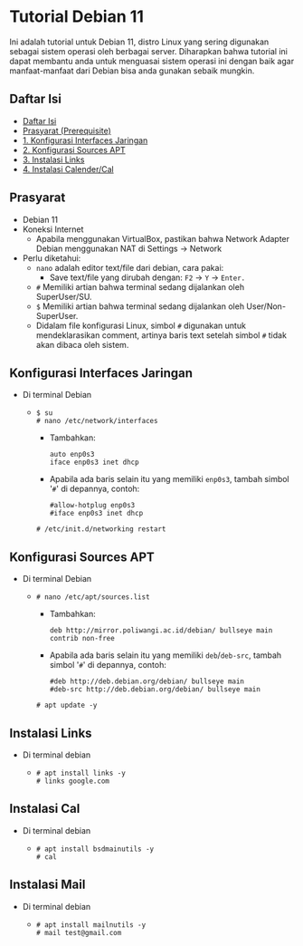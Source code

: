 # Tutorial Debian 11
Ini adalah tutorial untuk Debian 11, distro Linux yang sering digunakan sebagai sistem operasi oleh berbagai server. Diharapkan bahwa tutorial ini dapat membantu anda untuk menguasai sistem operasi ini dengan baik agar manfaat-manfaat dari Debian bisa anda gunakan sebaik mungkin.
## Daftar Isi
- [Daftar Isi](#daftar-isi)
- [Prasyarat (Prerequisite)](#prasyarat)
- [1. Konfigurasi Interfaces Jaringan](#konfigurasi-interfaces-jaringan)
- [2. Konfigurasi Sources APT](#konfigurasi-sources-apt)
- [3. Instalasi Links](#instalasi-links)
- [4. Instalasi Calender/Cal](#instalasi-cal)
## Prasyarat
- Debian 11
- Koneksi Internet
  - Apabila menggunakan VirtualBox, pastikan bahwa Network Adapter Debian menggunakan NAT di Settings -> Network
- Perlu diketahui:
  - `nano` adalah editor text/file dari debian, cara pakai:
    - Save text/file yang dirubah dengan: `F2` -> `Y` -> `Enter.`
  - `#` Memiliki artian bahwa terminal sedang dijalankan oleh SuperUser/SU.
  - `$` Memiliki artian bahwa terminal sedang dijalankan oleh User/Non-SuperUser.
  - Didalam file konfigurasi Linux, simbol `#` digunakan untuk mendeklarasikan comment, artinya baris text setelah simbol `#` tidak akan dibaca oleh sistem.
## Konfigurasi Interfaces Jaringan
- Di terminal Debian
  - ```
    $ su 
    # nano /etc/network/interfaces
    ```
    - Tambahkan:
      ```
      auto enp0s3
      iface enp0s3 inet dhcp
      ```
    - Apabila ada baris selain itu yang memiliki `enp0s3`, tambah simbol '`#`' di depannya, contoh:
      ```
      #allow-hotplug enp0s3
      #iface enp0s3 inet dhcp
      ```
    ```
    # /etc/init.d/networking restart
    ```
## Konfigurasi Sources APT
- Di terminal Debian
  - ```
    # nano /etc/apt/sources.list
    ```
    - Tambahkan:
      ```
      deb http://mirror.poliwangi.ac.id/debian/ bullseye main contrib non-free
      ```
    - Apabila ada baris selain itu yang memiliki `deb`/`deb-src`, tambah simbol '`#`' di depannya, contoh:
      ```
      #deb http://deb.debian.org/debian/ bullseye main
      #deb-src http://deb.debian.org/debian/ bullseye main
      ```
    ```
    # apt update -y
    ```
## Instalasi Links
- Di terminal debian
  - ```
    # apt install links -y
    # links google.com
    ```
## Instalasi Cal
- Di terminal debian
  - ```
    # apt install bsdmainutils -y
    # cal
## Instalasi Mail
- Di terminal debian
  - ```
    # apt install mailnutils -y
    # mail test@gmail.com
      
